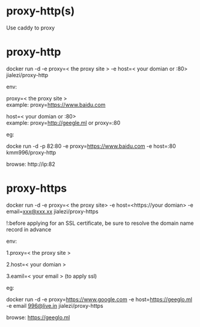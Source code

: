# proxy-http(s)
Use caddy to proxy

# proxy-http

docker run -d -e proxy=< the proxy site > -e host=< your domian or :80>  jialezi/proxy-http

env:


proxy=< the proxy site >    
example: proxy=https://www.baidu.com

host=< your domian or :80>    
example: proxy=http://geegle.ml  or proxy=:80


eg:

docke run -d -p 82:80 -e proxy=https://www.baidu.com -e host=:80 kmm996/proxy-http

browse: http://ip:82


# proxy-https

docker run -d -e proxy=< the proxy site> -e host=<https://your domian> -e email=xxx@xxx.xx jialezi/proxy-https


!:before applying for an SSL certificate, be sure to resolve the domain name record in advance 


env:

1.proxy=< the proxy  site >


2.host=< your domian > 


3.eamil=< your email > (to apply ssl)

eg:

docker run -d -e proxy=https://www.google.com -e host=https://geeglo.ml -e email 996@live.in jialezi/proxy-https

browse: https://geeglo.ml
